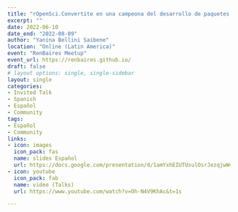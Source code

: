 ```yaml
---
title: "rOpenSci.Convertite en una campeona del desarrollo de paquetes de R"
excerpt: ""
date: 2022-06-10
date_end: "2022-08-09"
author: "Yanina Bellini Saibene"
location: "Online (Latin America)"
event: "RenBaires Meetup"
event_url: https://renbaires.github.io/
draft: false
# layout options: single, single-sidebar
layout: single
categories:
- Invited Talk
- Spanish
- Español
- Community
tags:
- Español
- Community
links:
- icon: images
  icon_pack: fas
  name: slides Español
  url: https://docs.google.com/presentation/d/1amYxhEIUTUsulOsrJezqjwW4On6ftw-S9Ozbxv-NFaI/edit#slide=id.g13389be7b22_0_0
- icon: youtube
  icon_pack: fab
  name: video (Talks)
  url: https://www.youtube.com/watch?v=Oh-N4V9KhAc&t=1s

---
```


